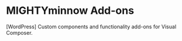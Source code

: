 # MIGHTYminnow Add-ons
[WordPress] Custom components and functionality add-ons for Visual Composer.
